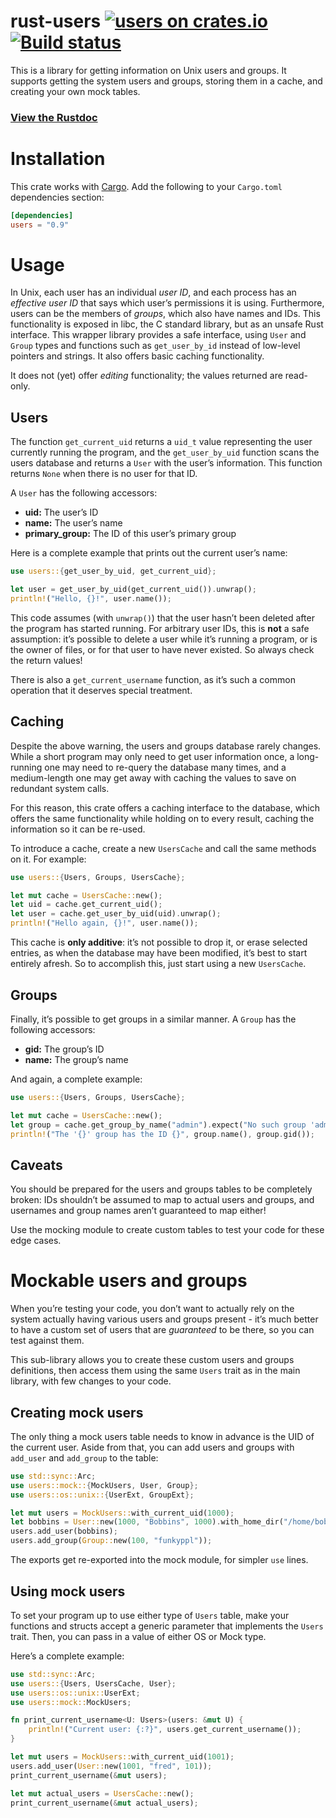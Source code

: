 # rust-users [![users on crates.io](http://meritbadge.herokuapp.com/users)](https://crates.io/crates/users) [![Build status](https://travis-ci.org/ogham/rust-users.svg?branch=master)](https://travis-ci.org/ogham/rust-users)

This is a library for getting information on Unix users and groups. It supports getting the system users and groups, storing them in a cache, and creating your own mock tables.

### [View the Rustdoc](https://docs.rs/users)


# Installation

This crate works with [Cargo](http://crates.io). Add the following to your `Cargo.toml` dependencies section:

```toml
[dependencies]
users = "0.9"
```


# Usage

In Unix, each user has an individual *user ID*, and each process has an *effective user ID* that says which user’s permissions it is using.
Furthermore, users can be the members of *groups*, which also have names and IDs.
This functionality is exposed in libc, the C standard library, but as an unsafe Rust interface.
This wrapper library provides a safe interface, using `User` and `Group` types and functions such as `get_user_by_id` instead of low-level pointers and strings.
It also offers basic caching functionality.

It does not (yet) offer *editing* functionality; the values returned are read-only.


## Users

The function `get_current_uid` returns a `uid_t` value representing the user currently running the program, and the `get_user_by_uid` function scans the users database and returns a `User` with the user’s information.
This function returns `None` when there is no user for that ID.

A `User` has the following accessors:

- **uid:** The user’s ID
- **name:** The user’s name
- **primary_group:** The ID of this user’s primary group

Here is a complete example that prints out the current user’s name:

```rust
use users::{get_user_by_uid, get_current_uid};

let user = get_user_by_uid(get_current_uid()).unwrap();
println!("Hello, {}!", user.name());
```

This code assumes (with `unwrap()`) that the user hasn’t been deleted after the program has started running.
For arbitrary user IDs, this is **not** a safe assumption: it’s possible to delete a user while it’s running a program, or is the owner of files, or for that user to have never existed.
So always check the return values!

There is also a `get_current_username` function, as it’s such a common operation that it deserves special treatment.


## Caching

Despite the above warning, the users and groups database rarely changes.
While a short program may only need to get user information once, a long-running one may need to re-query the database many times, and a medium-length one may get away with caching the values to save on redundant system calls.

For this reason, this crate offers a caching interface to the database, which offers the same functionality while holding on to every result, caching the information so it can be re-used.

To introduce a cache, create a new `UsersCache` and call the same methods on it.
For example:

```rust
use users::{Users, Groups, UsersCache};

let mut cache = UsersCache::new();
let uid = cache.get_current_uid();
let user = cache.get_user_by_uid(uid).unwrap();
println!("Hello again, {}!", user.name());
```

This cache is **only additive**: it’s not possible to drop it, or erase selected entries, as when the database may have been modified, it’s best to start entirely afresh.
So to accomplish this, just start using a new `UsersCache`.


## Groups

Finally, it’s possible to get groups in a similar manner.
A `Group` has the following accessors:

- **gid:** The group’s ID
- **name:** The group’s name

And again, a complete example:

```rust
use users::{Users, Groups, UsersCache};

let mut cache = UsersCache::new();
let group = cache.get_group_by_name("admin").expect("No such group 'admin'!");
println!("The '{}' group has the ID {}", group.name(), group.gid());
```


## Caveats

You should be prepared for the users and groups tables to be completely broken: IDs shouldn’t be assumed to map to actual users and groups, and usernames and group names aren’t guaranteed to map either!

Use the mocking module to create custom tables to test your code for these edge cases.


# Mockable users and groups

When you’re testing your code, you don’t want to actually rely on the system actually having various users and groups present - it’s much better to have a custom set of users that are *guaranteed* to be there, so you can test against them.

This sub-library allows you to create these custom users and groups definitions, then access them using the same `Users` trait as in the main library, with few changes to your code.


## Creating mock users

The only thing a mock users table needs to know in advance is the UID of the current user.
Aside from that, you can add users and groups with `add_user` and `add_group` to the table:

```rust
use std::sync::Arc;
use users::mock::{MockUsers, User, Group};
use users::os::unix::{UserExt, GroupExt};

let mut users = MockUsers::with_current_uid(1000);
let bobbins = User::new(1000, "Bobbins", 1000).with_home_dir("/home/bobbins");
users.add_user(bobbins);
users.add_group(Group::new(100, "funkyppl"));
```

The exports get re-exported into the mock module, for simpler `use` lines.


## Using mock users

To set your program up to use either type of `Users` table, make your functions and structs accept a generic parameter that implements the `Users` trait.
Then, you can pass in a value of either OS or Mock type.

Here’s a complete example:

```rust
use std::sync::Arc;
use users::{Users, UsersCache, User};
use users::os::unix::UserExt;
use users::mock::MockUsers;

fn print_current_username<U: Users>(users: &mut U) {
    println!("Current user: {:?}", users.get_current_username());
}

let mut users = MockUsers::with_current_uid(1001);
users.add_user(User::new(1001, "fred", 101));
print_current_username(&mut users);

let mut actual_users = UsersCache::new();
print_current_username(&mut actual_users);
```
